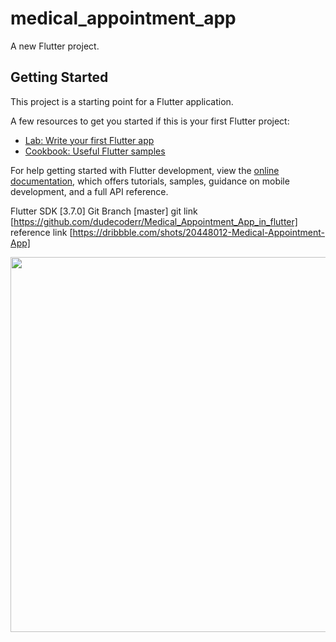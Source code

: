 # medical_appointment_app

A new Flutter project.

## Getting Started

This project is a starting point for a Flutter application.

A few resources to get you started if this is your first Flutter project:

- [Lab: Write your first Flutter app](https://docs.flutter.dev/get-started/codelab)
- [Cookbook: Useful Flutter samples](https://docs.flutter.dev/cookbook)

For help getting started with Flutter development, view the
[online documentation](https://docs.flutter.dev/), which offers tutorials,
samples, guidance on mobile development, and a full API reference.

Flutter SDK     [3.7.0]
Git Branch      [master]
git link        [https://github.com/dudecoderr/Medical_Appointment_App_in_flutter]
reference link  [https://dribbble.com/shots/20448012-Medical-Appointment-App]

<p align="center">
<img src="https://github.com/dudecoderr/Medical_Appointment_App_in_flutter/master/assets/images/Readme.jpg" width="600px">
</p>